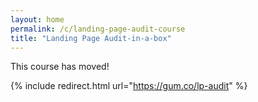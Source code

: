 ```yaml
---
layout: home
permalink: /c/landing-page-audit-course
title: "Landing Page Audit-in-a-box"
---
```


This course has moved!

{% include redirect.html url="https://gum.co/lp-audit" %}

